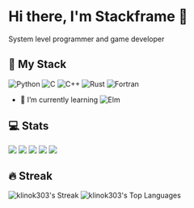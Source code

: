 # Hi there, I'm Stackframe :wave:
System level programmer and game developer
## :briefcase: My Stack

![Python](https://img.shields.io/badge/python-3670A0?style=for-the-badge&logo=python&logoColor=ffdd54)
![C](https://img.shields.io/badge/c-%2300599C.svg?style=for-the-badge&logo=c&logoColor=white)
![C++](https://img.shields.io/badge/c++-%2300599C.svg?style=for-the-badge&logo=c%2B%2B&logoColor=white)
![Rust](https://img.shields.io/badge/rust-%23000000.svg?style=for-the-badge&logo=rust&logoColor=white)
![Fortran](https://img.shields.io/badge/Fortran-%23734F96.svg?style=for-the-badge&logo=fortran&logoColor=white)

- 🌱 I’m currently learning ![Elm](https://img.shields.io/badge/Elm-60B5CC?style=for-the-badge&logo=elm&logoColor=white)

## :computer: Stats
![](http://github-profile-summary-cards.vercel.app/api/cards/profile-details?username=klinok303&theme=monokai)
![](http://github-profile-summary-cards.vercel.app/api/cards/most-commit-language?username=klinok303&theme=monokai)
![](http://github-profile-summary-cards.vercel.app/api/cards/repos-per-language?username=klinok303&theme=monokai)
![](http://github-profile-summary-cards.vercel.app/api/cards/stats?username=klinok303&theme=monokai)
![](http://github-profile-summary-cards.vercel.app/api/cards/productive-time?username=klinok303&theme=monokai)

## 🔥 Streak
![klinok303's Streak](https://github-readme-streak-stats.herokuapp.com/?user=klinok303&theme=tokyonight&hide_border=true)
![klinok303's Top Languages](https://github-readme-stats.vercel.app/api/top-langs/?username=klinok303&theme=tokyonight&show_icons=true&hide_border=true&layout=compact)

<!--
**klinok303/klinok303** is a ✨ _special_ ✨ repository because its `README.md` (this file) appears on your GitHub profile.

Here are some ideas to get you started:

- 🔭 I’m currently working on ...
- 🌱 I’m currently learning ...
- 👯 I’m looking to collaborate on ...
- 🤔 I’m looking for help with ...
- 💬 Ask me about ...
- 📫 How to reach me: ...
- 😄 Pronouns: ...
- ⚡ Fun fact: ...
-->

